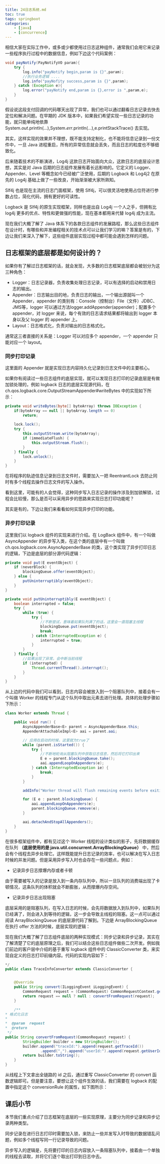 ```yaml
---
title: 24日志系统.md
toc: true
tags: springboot
categories: 
    - [java]
    - [concurrence]
---
```


相信大家在实际工作中，或多或少都使用过日志这种组件，通常我们会用它来记录一些程序执行过程中的数据信息，例如下边这个代码案例：

```java
void payNotify(PayNotifyVO param){
    try {
        log.info("payNotify begin,param is {}",param);
        //执行业务逻辑 ....
        log.info("payNofity success,param is {}",param);
    } catch (Exception e){
        log.error("payNotify end,param is {},error is ",param,e);
    }
}
```


<!--more-->

假设说这段支付回调的代码哪天出现了异常，我们也可以通过翻看日志记录去快去定位和解决问题。在早期的 JDK 版本中，如果我们希望实现一些日志记录的功能，就只能单纯地依靠System.*out*.println(...),System.*err*.println(...),e.printStackTrace() 去实现。

其实，这样实现的效果并不理想，既不能支持定制化，也不能将信息记录到一份文件中，一旦 Java 进程重启，所有的异常信息就会丢失，而且日志的粒度也不够细致化。

后来随着技术的不断演进，Log4j 这款日志开始面向大众，这款日志的底层设计思想，其实是对 Java 后期的日志组件发展有着长远影响的。它定义的 Logger、Appender、Level 等概念如今已经被广泛使用，后期的 Logback 和 Log4j2 在原先的 Log4j 基础上做了一些改良，开始渐渐被大家所熟知。

Slf4j 也是现在主流的日志门面框架，使用 Slf4j，可以很灵活地使用占位符进行参数占位，简化代码，拥有更好的可读性。

Logback 是 Slf4j 的原生实现框架，同样也是出自 Log4j 一个人之手，但拥有比 log4j 更多的优点、特性和更做强的性能，现在基本都用来代替 log4j 成为主流。

现在我们大概了解了 Java 体系下的各款日志组件的发展路程，那么这些日志组件在设计时，有哪些和并发编程相关的技术点可以让我们学习的嘛？答案是有的，下边让我们来深入了解下，这些组件底层实现过程中都可能会遇到怎样的问题。

## 日志框架的底层都是如何设计的？

如果你有了解过日志框架的话，就会发现，大多数的日志框架底层都会被划分为这三种角色：

- Logger：日志记录器，负责收集处理日志记录，可以有选择的启动和禁用日志的输出。
- Appender：日志输出目的地，负责日志的输出，一个输出源就叫一个 Appender，appender 的类别有：Console（控制台）File（文件）JDBC、JMS等，logger 可以通过方法logger.addAppender(appender)；配置多个 appender，对 logger 来说，每个有效的日志请求结果都将输出到 logger 本身以及父 logger 的 appender 上。
- Layout：日志格式化，负责对输出的日志格式化。

通常这三者直接的关系是：Logger 可以对应多个 appender，一个 appender 只能对应一个 layout。

### 同步打印记录

这里面的 Appender 就是实现日志内容持久化记录到日志文件中的主要核心。

如果你有阅读过一些日志组件的底层实现，就可以发现日志打印的记录底层是有做加锁处理的，例如 logback 日志的底层实现源代码，在 ch.qos.logback.core.OutputStreamAppender#writeBytes 中的实现如下所示：

```java
private void writeBytes(byte[] byteArray) throws IOException {
    if(byteArray == null || byteArray.length == 0)
        return;
    
    lock.lock();
    try {
        this.outputStream.write(byteArray);
        if (immediateFlush) {
            this.outputStream.flush();
        }
    } finally {
        lock.unlock();
    }
}
```

 在将程序的轨迹信息记录到日志文件时，需要加入一把 ReentrantLock 去防止同时有多个线程去操作日志文件的写入操作。

看到这里，可能有的人会觉得，这种同步写入日志记录的操作涉及到加锁解锁，过程会比较慢，那么是否可以采用异步的思路来实现日志打印功能呢？

其实是有的，下边让我们来看看如何实现异步打印的功能。

### 异步打印记录

这里我们以 logback 组件的实现来进行介绍。在 LogBack 组件中，有一个叫做 AsyncAppender 的异步写入类，在这个类的底层中有一个叫做 ch.qos.logback.core.AsyncAppenderBase 的类，这个类实现了异步打印日志的逻辑，下边是底层的部分源代码逻辑：

```java
private void put(E eventObject) {
    if (neverBlock) {
        blockingQueue.offer(eventObject);
    } else {
        putUninterruptibly(eventObject);
    }
}

private void putUninterruptibly(E eventObject) {
    boolean interrupted = false;
    try {
        while (true) {
            try {
                //不断尝试，意味着如果队列满了的话，这里会一直阻塞主线程
                blockingQueue.put(eventObject);
                break;
            } catch (InterruptedException e) {
                interrupted = true;
            }
        }
    } finally {
        //如果出现了异常，会中断当前线程
        if (interrupted) {
            Thread.currentThread().interrupt();
        }
    }
}

```

 从上边的代码中我们可以看到，日志内容会被放入到一个阻塞队列中，接着会有一个叫做 Worker 的线程专门从这个队列中取出元素去进行处理。具体的处理步骤如下所示：

```java
class Worker extends Thread {

    public void run() {
        AsyncAppenderBase<E> parent = AsyncAppenderBase.this;
        AppenderAttachableImpl<E> aai = parent.aai;

        // 应用在启动的时候，这里就为true了
        while (parent.isStarted()) {
            try {
                //不断地轮询从阻塞队列中获取日志信息，然后将它打印出来
                E e = parent.blockingQueue.take();
                aai.appendLoopOnAppenders(e);
            } catch (InterruptedException ie) {
                break;
            }
        }

        addInfo("Worker thread will flush remaining events before exiting. ");

        for (E e : parent.blockingQueue) {
            aai.appendLoopOnAppenders(e);
            parent.blockingQueue.remove(e);
        }

        aai.detachAndStopAllAppenders();
    }
}
```

在很多框架组件中，都有见过这个 Worker 线程的设计类似的影子，先将数据缓存在队列 **（底层使用的是 java.util.concurrent.ArrayBlockingQueue）** 中，然后会有个线程去异步处理它。这样既能提升日志记录的效率，也可以解决在写入日志时候的并发问题。但是采用异步写入时也会存在一些问题点，例如：

- 记录异步日志撑爆内存或者卡顿

由于需要被写入的记录是放入到一条内存队列中，所以一旦队列的消费端出现了卡顿情况，这条队列的体积就会不断膨胀，从而撑爆内存空间。

- 记录异步日志出现阻塞

底层采用的是阻塞队列，在写入日志的时候，会先将数据放入到队列中，如果队列已经满了，则会进入到等待的逻辑，这一步会导致主线程的阻塞。这一点可以通过阅读 ArrayBlockingQueue 的底层源代码了解到。下边是 ArrayBlockingQueue 在执行 offer 方法的时候，底层实现的逻辑：

现在我们大概了解了日志组件底层的两种实现模式：同步记录和异步记录，其实在了解清楚了它的底层原理之后，我们可以结合这些日志组件做些二次开发。例如我们前边的客户层中介绍的基于重写 logback 组件中的 ClassicConverter 类，来实现自定义的日志打印前缀内容。代码的实现内容如下：

```java
*/
public class TraceInfoConverter extends ClassicConverter {


    @Override
    public String convert(ILoggingEvent iLoggingEvent) {
        CommonRequest request = (CommonRequest) CommonRequestContext.get(RequestContentConstants.COMMON_REQUEST);
        return request == null ? null : convertFromRequest(request);
    }

    /**
* 格式化日志
*
*  @param  request
*  @return
 */
public String convertFromRequest(CommonRequest request) {
        StringBuilder builder = new StringBuilder();
        builder.append("traceId:").append(request.getTraceId())
                .append(",").append("userId:").append(request.getUserId());
        return builder.toString();
    }
}
```

从线程上下文拿出全链路的 id 之后，通过重写 ClassicConverter 的 convert 函数逻辑即可。但是要注意，要想让这个组件生效的话，我们需要在 logback 的配置中指定这个 conversionRule 的属性，如下图所示：

## 课后小节

本节我们重点介绍了日志框架在底层的一些实现原理，主要分为同步记录和异步记录两种类型。

同步记录在进行日志打印时需要加入锁，来防止一些并发写入时导致的数据错乱问题，例如多个线程写同一行记录导致的问题。

异步写入的逻辑是，先将要打印的日志内容放入一条阻塞队列中，接着由一个单独的线程去读取，并将它们逐个取出打印到日志中去。


